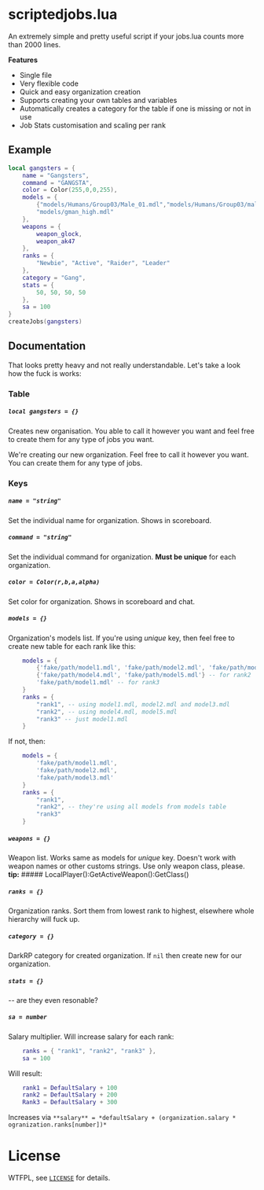 scriptedjobs.lua
===

An extremely simple and pretty useful script if your jobs.lua counts more than 2000 lines.

**Features**

- Single file
- Very flexible code
- Quick and easy organization creation
- Supports creating your own tables and variables
- Automatically creates a category for the table if one is missing or not in use
- Job Stats customisation and scaling per rank

Example
---

```lua
local gangsters = {
	name = "Gangsters",
	command = "GANGSTA",
	color = Color(255,0,0,255),
	models = {
		{"models/Humans/Group03/Male_01.mdl","models/Humans/Group03/male_06.mdl"},
		"models/gman_high.mdl"
	},
	weapons = {
		weapon_glock,
		weapon_ak47
	},
	ranks = {
		"Newbie", "Active", "Raider", "Leader"
	},
	category = "Gang",
	stats = {
		50, 50, 50, 50
	},
	sa = 100
}
createJobs(gangsters)
```

Documentation
---

That looks pretty heavy and not really understandable. Let's take a look how the fuck is works:

### Table

##### `local gangsters = {}`

Creates new organisation.
You able to call it however you want and feel free to create them for any type of jobs you want. 

We're creating our new organization. Feel free to call it however you want. You can create them for any type of jobs.

### Keys

##### `name = "string"`

Set the individual name for organization. Shows in scoreboard.

##### `command = "string"`

Set the individual command for organization. **Must be unique** for each organization.

##### `color = Color(r,b,a,alpha)`

Set color for organization. Shows in scoreboard and chat.

##### `models = {}`

Organization's models list. If you're using *unique* key, then feel free to create new table for each rank like this:
```lua
	models = {
		{'fake/path/model1.mdl', 'fake/path/model2.mdl', 'fake/path/model3.mdl'}, -- for rank1
		{'fake/path/model4.mdl', 'fake/path/model5.mdl'} -- for rank2
		'fake/path/model1.mdl' -- for rank3
	}
	ranks = {
		"rank1", -- using model1.mdl, model2.mdl and model3.mdl
		"rank2", -- using model4.mdl, model5.mdl
		"rank3" -- just model1.mdl
	}
```

If not, then:
```lua
	models = {
		'fake/path/model1.mdl',
		'fake/path/model2.mdl',
		'fake/path/model3.mdl'
	}
	ranks = {
		"rank1",
		"rank2", -- they're using all models from models table
		"rank3"
	}
```

##### `weapons = {}`

Weapon list. Works same as models for *unique* key.
Doesn't work with weapon names or other customs strings. Use only weapon class, please.
**tip:** ##### LocalPlayer():GetActiveWeapon():GetClass()

##### `ranks = {}`

Organization ranks. Sort them from lowest rank to highest, elsewhere whole hierarchy will fuck up.

##### `category = {}`

DarkRP category for created organization. If `nil` then create new for our organization.

##### `stats = {}`

-- are they even resonable?

##### `sa = number`

Salary multiplier. Will increase salary for each rank:
```lua
	ranks = { "rank1", "rank2", "rank3"	},
	sa = 100
```
Will result:
```lua
	rank1 = DefaultSalary + 100
	rank2 = DefaultSalary + 200
	Rank3 = DefaultSalary + 300
```

Increases via `**salary** = *defaultSalary + (organization.salary * ogranization.ranks[number])*`

License
===

WTFPL, see [`LICENSE`](LICENSE) for details.